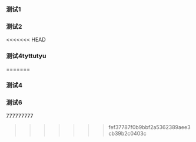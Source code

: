 ### 测试1

### 测试2

<<<<<<< HEAD
### 测试4tyttutyu
=======
### 测试4

### 测试6

777777777
>>>>>>> fef37787f0b9bbf2a5362389aee3cb39b2c0403c
